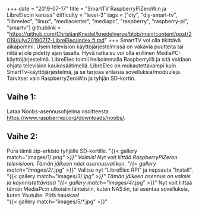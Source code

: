 +++
date = "2019-07-17"
title = "SmartTV RaspberryPiZeroW:n ja LibreElecin kanssa"
difficulty = "level-3"
tags = ["diy", "diy-smart-tv", "libreelec", "linux", "mediacenter", "mediapc", "raspberry", "raspberry-pi", "smartv"]
githublink = "https://github.com/ChristianKnedel/knedelverse/blob/main/content/post/2019/july/20190717-LibreElec/index.fi.md"
+++
SmartTV voi olla tikittävä aikapommi. Usein television käyttöjärjestelmissä on vakavia puutteita tai niitä ei ole pidetty ajan tasalla. Hyvä ratkaisu voi olla erillinen MediaPC-käyttöjärjestelmä. LibreElec toimii heikoimmalla Raspberryllä ja sitä voidaan ohjata television kaukosäätimellä. LibreElec on mukautettavampi kuin SmartTv-käyttöjärjestelmä, ja se tarjoaa erilaisia sovelluksia/moduuleja. Tarvitset vain RaspberryZeroW:n ja tyhjän SD-kortin.
## Vaihe 1:
Lataa Noobs-asennusohjelma osoitteesta https://www.raspberrypi.org/downloads/noobs/.
## Vaihe 2:
Pura tämä zip-arkisto tyhjälle SD-kortille.
"{{< gallery match="images/1/*.png" >}}"
Valmis! Nyt voit liittää RaspberryPiZeron televisioon. Tämän jälkeen näet asennusvalikon.
"{{< gallery match="images/2/*.jpg" >}}"
Valitse nyt "LibreElec RPI" ja napsauta "Install".
"{{< gallery match="images/3/*.jpg" >}}"
Tämän jälkeen asennus on valmis ja käynnistettävissä
"{{< gallery match="images/4/*.jpg" >}}"
Nyt voit liittää tämän MediaPc:n ulkoisiin lähteisiin, kuten NAS:iin, tai asentaa sovelluksia, kuten Youtube. Pidä hauskaa!   
"{{< gallery match="images/5/*.jpg" >}}"
